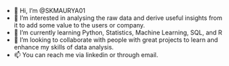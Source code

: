 - 👋 Hi, I’m @SKMAURYA01
- 👀 I’m interested in analysing the raw data and derive useful insights from it to add some value to the users or company.
- 🌱 I’m currently learning Python, Statistics, Machine Learning, SQL, and R
- 💞️ I’m looking to collaborate with people with great projects to learn and enhance my skills of data analysis.
- 📫 You can reach me via linkedin or through email.

<!---
SKMAURYA01/SKMAURYA01 is a ✨ special ✨ repository because its `README.md` (this file) appears on your GitHub profile.
You can click the Preview link to take a look at your changes.
--->
